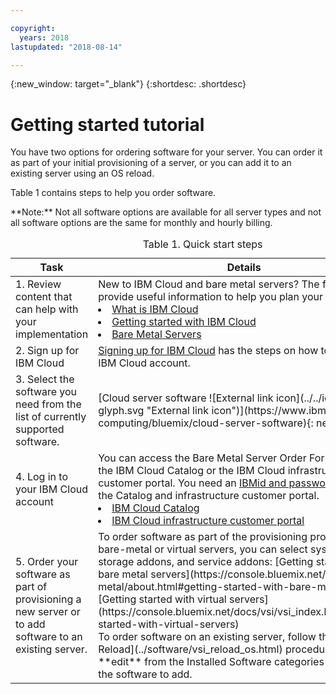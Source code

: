 ```yaml
---

copyright:
  years: 2018
lastupdated: "2018-08-14"

---
```


{:new_window: target="_blank"}
{:shortdesc: .shortdesc}

# Getting started tutorial

You have two options for ordering software for your server. You can order it as part of your initial provisioning of a server, or you can add it to an existing server using an OS reload.

Table 1 contains steps to help you order software.
<table>
   <CAPTION>Table 1. Quick start steps</CAPTION>
   <THEAD>
   <TR>
   <th>Task</th>
   <th>Details</th>
   </TR>
   </THEAD>
   <TBODY>
   <tr>
   <td>1. Review content that can help with your implementation</td>
   <td>New to IBM Cloud and bare metal servers? The following sites provide useful information to help you plan your environment.
   <li><a href="https://ibm.com/cloud-computing/">What is IBM Cloud</a></li>
   <li><a href="https://ibm.com/cloud/get-started">Getting started with IBM Cloud</a></li>
   <li><a href="https://www.ibm.com/cloud/bare-metal-servers">Bare Metal Servers</a></li>
   </td>
 <tr>
   <td>2. Sign up for IBM Cloud</td>
   <td><a href="https://console.bluemix.net/docs/admin/adminpublic.html#signing-up-for-ibm-cloud">Signing up for IBM Cloud</a> has the steps on how to set up your IBM Cloud account.</td>
 <tr>
   <td>3. Select the software you need from the list of currently supported software.</td>
   <td>[Cloud server software ![External link icon](../../icons/launch-glyph.svg "External link icon")](https://www.ibm.com/cloud-computing/bluemix/cloud-server-software){: new_window}</td>
   **Note:** Not all software options are available for all server types and not all software options are the same for monthly and hourly billing.
 <tr>
   <td>4. Log in to your IBM Cloud account</td>
   <td>You can access the Bare Metal Server Order Form from either the IBM Cloud Catalog or the IBM Cloud infrastructure customer portal. You need an <a href="https://console.bluemix.net/docs/customer-portal/getting-started.html#getting-started">IBMid and password</a> to access the Catalog and infrastructure customer portal.
   <li><a href="https://console.bluemix.net/catalog/">IBM Cloud Catalog</a></li>
   <li><a href="https://control.softlayer.com">IBM Cloud infrastructure customer portal</a></li>  
   </td>
   <tr>   
   <td>5. Order your software as part of provisioning a new server or to add software to an existing server.</td>
   <td>To order software as part of the provisioning process for new bare-metal or virtual servers, you can select system addons, storage addons, and service addons:
   [Getting started with bare metal servers](https://console.bluemix.net/docs/bare-metal/about.html#getting-started-with-bare-metal-servers)
   [Getting started with virtual servers](https://console.bluemix.net/docs/vsi/vsi_index.html#getting-started-with-virtual-servers) <br>
   To order software on an existing server, follow the [OS Reload](../software/vsi_reload_os.html) procedure. Select **edit** from the Installed Software categories and select the software to add. <br>
